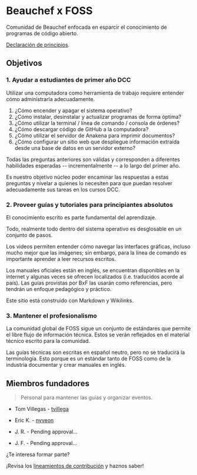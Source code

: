 # Beauchef x FOSS

Comunidad de Beauchef enfocada en esparcir el conocimiento de programas de código abierto.

[Declaración de principios](PROSPECT.md).

## Objetivos

### 1. Ayudar a estudiantes de primer año DCC

Utilizar una computadora como herramienta de trabajo requiere entender cómo administrarla adecuadamente.

1. ¿Cómo encender y apagar el sistema operativo?
2. ¿Cómo instalar, desinstalar y actualizar programas de forma óptima?
3. ¿Cómo utilizar la terminal / línea de comando / consola de órdenes?
4. ¿Cómo descargar código de GitHub a la computadora?
5. ¿Cómo utilizar el servidor de Anakena para imprimir documentos?
6. ¿Cómo configurar un sitio web que despliegue información extraída desde una base de datos en un servidor externo?

Todas las preguntas anteriores son válidas y corresponden a diferentes habilidades esperadas -- incrementalmente -- a lo largo del primer año.

Es nuestro objetivo núcleo poder encaminar las respuestas a estas preguntas y nivelar a quienes lo necesiten para que puedan resolver adecuadamente sus tareas en los cursos DCC.

### 2. Proveer guías y tutoriales para principiantes absolutos

El conocimiento escrito es parte fundamental del aprendizaje.

Todo, realmente todo dentro del sistema operativo es desglosable en un conjunto de pasos.

Los videos permiten entender cómo navegar las interfaces gráficas, incluso mucho mejor que las imágenes; sin embargo, para la línea de comando es importante aprender a leer recursos escritos.

Los manuales oficiales están en inglés, se encuentran disponibles en la internet y algunas veces se ofrecen localizados (i.e. traducidos acorde al país). Las guías provistas por BxF las usarán como referencias, pero tendrán un enfoque pedagógico y práctico.

Este sitio está construido con Markdown y Wikilinks.

### 3. Mantener el profesionalismo

La comunidad global de FOSS sigue un conjunto de estándares que permite el libre flujo de información técnica. Estos se verán reflejados en el material técnico escrito para la comunidad.

Las guías técnicas son escritas en español neutro, pero no se traducirá la terminología. Esto porque es un estándar tanto de FOSS como de la industria documentar y crear manuales en inglés.

## Miembros fundadores

> Personal para mantener las guías y organizar eventos.

* Tom Villegas - [tvillega](https://github.com/tvillega)

* Eric K. - [nyveon](https://github.com/Nyveon)

* J. R. - Pending approval...

* J. F. - Pending approval...

¿Te interesa formar parte?

¡Revisa los [lineamientos de contribución](CONTRACT.md) y haznos saber!